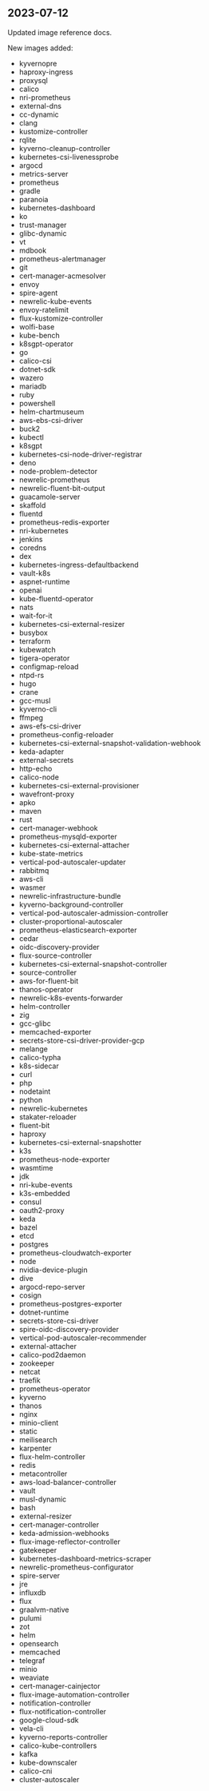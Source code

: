 ## 2023-07-12

Updated image reference docs.

New images added:

- kyvernopre
- haproxy-ingress
- proxysql
- calico
- nri-prometheus
- external-dns
- cc-dynamic
- clang
- kustomize-controller
- rqlite
- kyverno-cleanup-controller
- kubernetes-csi-livenessprobe
- argocd
- metrics-server
- prometheus
- gradle
- paranoia
- kubernetes-dashboard
- ko
- trust-manager
- glibc-dynamic
- vt
- mdbook
- prometheus-alertmanager
- git
- cert-manager-acmesolver
- envoy
- spire-agent
- newrelic-kube-events
- envoy-ratelimit
- flux-kustomize-controller
- wolfi-base
- kube-bench
- k8sgpt-operator
- go
- calico-csi
- dotnet-sdk
- wazero
- mariadb
- ruby
- powershell
- helm-chartmuseum
- aws-ebs-csi-driver
- buck2
- kubectl
- k8sgpt
- kubernetes-csi-node-driver-registrar
- deno
- node-problem-detector
- newrelic-prometheus
- newrelic-fluent-bit-output
- guacamole-server
- skaffold
- fluentd
- prometheus-redis-exporter
- nri-kubernetes
- jenkins
- coredns
- dex
- kubernetes-ingress-defaultbackend
- vault-k8s
- aspnet-runtime
- openai
- kube-fluentd-operator
- nats
- wait-for-it
- kubernetes-csi-external-resizer
- busybox
- terraform
- kubewatch
- tigera-operator
- configmap-reload
- ntpd-rs
- hugo
- crane
- gcc-musl
- kyverno-cli
- ffmpeg
- aws-efs-csi-driver
- prometheus-config-reloader
- kubernetes-csi-external-snapshot-validation-webhook
- keda-adapter
- external-secrets
- http-echo
- calico-node
- kubernetes-csi-external-provisioner
- wavefront-proxy
- apko
- maven
- rust
- cert-manager-webhook
- prometheus-mysqld-exporter
- kubernetes-csi-external-attacher
- kube-state-metrics
- vertical-pod-autoscaler-updater
- rabbitmq
- aws-cli
- wasmer
- newrelic-infrastructure-bundle
- kyverno-background-controller
- vertical-pod-autoscaler-admission-controller
- cluster-proportional-autoscaler
- prometheus-elasticsearch-exporter
- cedar
- oidc-discovery-provider
- flux-source-controller
- kubernetes-csi-external-snapshot-controller
- source-controller
- aws-for-fluent-bit
- thanos-operator
- newrelic-k8s-events-forwarder
- helm-controller
- zig
- gcc-glibc
- memcached-exporter
- secrets-store-csi-driver-provider-gcp
- melange
- calico-typha
- k8s-sidecar
- curl
- php
- nodetaint
- python
- newrelic-kubernetes
- stakater-reloader
- fluent-bit
- haproxy
- kubernetes-csi-external-snapshotter
- k3s
- prometheus-node-exporter
- wasmtime
- jdk
- nri-kube-events
- k3s-embedded
- consul
- oauth2-proxy
- keda
- bazel
- etcd
- postgres
- prometheus-cloudwatch-exporter
- node
- nvidia-device-plugin
- dive
- argocd-repo-server
- cosign
- prometheus-postgres-exporter
- dotnet-runtime
- secrets-store-csi-driver
- spire-oidc-discovery-provider
- vertical-pod-autoscaler-recommender
- external-attacher
- calico-pod2daemon
- zookeeper
- netcat
- traefik
- prometheus-operator
- kyverno
- thanos
- nginx
- minio-client
- static
- meilisearch
- karpenter
- flux-helm-controller
- redis
- metacontroller
- aws-load-balancer-controller
- vault
- musl-dynamic
- bash
- external-resizer
- cert-manager-controller
- keda-admission-webhooks
- flux-image-reflector-controller
- gatekeeper
- kubernetes-dashboard-metrics-scraper
- newrelic-prometheus-configurator
- spire-server
- jre
- influxdb
- flux
- graalvm-native
- pulumi
- zot
- helm
- opensearch
- memcached
- telegraf
- minio
- weaviate
- cert-manager-cainjector
- flux-image-automation-controller
- notification-controller
- flux-notification-controller
- google-cloud-sdk
- vela-cli
- kyverno-reports-controller
- calico-kube-controllers
- kafka
- kube-downscaler
- calico-cni
- cluster-autoscaler